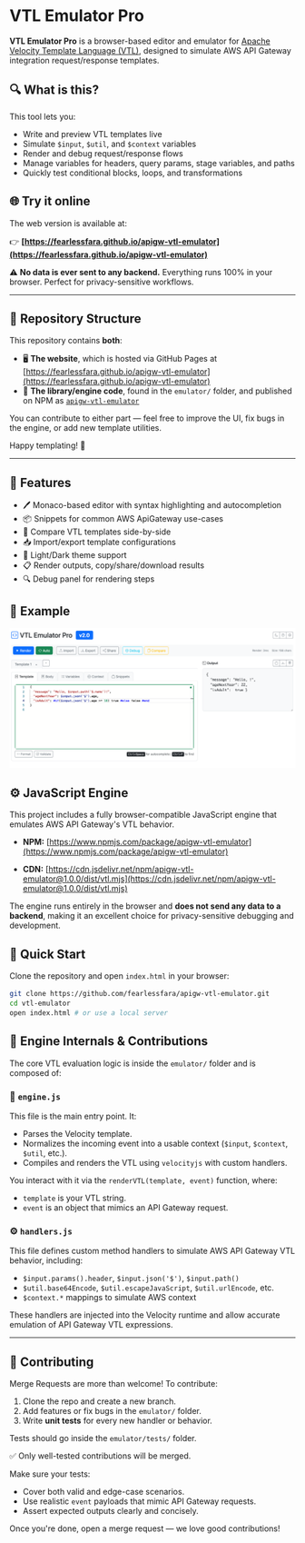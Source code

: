 # VTL Emulator Pro

**VTL Emulator Pro** is a browser-based editor and emulator for [Apache Velocity Template Language (VTL)](https://velocity.apache.org/engine/1.7/user-guide.html), designed to simulate AWS API Gateway integration request/response templates.

## 🔍 What is this?

This tool lets you:
- Write and preview VTL templates live
- Simulate `$input`, `$util`, and `$context` variables
- Render and debug request/response flows
- Manage variables for headers, query params, stage variables, and paths
- Quickly test conditional blocks, loops, and transformations

## 🌐 Try it online

The web version is available at:

👉 **[https://fearlessfara.github.io/apigw-vtl-emulator](https://fearlessfara.github.io/apigw-vtl-emulator)**

⚠️ **No data is ever sent to any backend.** Everything runs 100% in your browser. Perfect for privacy-sensitive workflows.

---

## 📁 Repository Structure

This repository contains **both**:

- 🖥️ **The website**, which is hosted via GitHub Pages at [https://fearlessfara.github.io/apigw-vtl-emulator](https://fearlessfara.github.io/apigw-vtl-emulator)
- 🧩 **The library/engine code**, found in the `emulator/` folder, and published on NPM as [`apigw-vtl-emulator`](https://www.npmjs.com/package/apigw-vtl-emulator)

You can contribute to either part — feel free to improve the UI, fix bugs in the engine, or add new template utilities.

Happy templating! 🎉

---

## 🧰 Features

- 🖊️ Monaco-based editor with syntax highlighting and autocompletion
- 📦 Snippets for common AWS ApiGateway use-cases
- 📄 Compare VTL templates side-by-side
- 📥 Import/export template configurations
- 🎨 Light/Dark theme support
- 📋 Render outputs, copy/share/download results
- 🔍 Debug panel for rendering steps


## 📘 Example
![img.png](img.png)


## ⚙️ JavaScript Engine

This project includes a fully browser-compatible JavaScript engine that emulates AWS API Gateway's VTL behavior.

- **NPM:** [https://www.npmjs.com/package/apigw-vtl-emulator](https://www.npmjs.com/package/apigw-vtl-emulator)

- **CDN:** [https://cdn.jsdelivr.net/npm/apigw-vtl-emulator@1.0.0/dist/vtl.mjs](https://cdn.jsdelivr.net/npm/apigw-vtl-emulator@1.0.0/dist/vtl.mjs)

The engine runs entirely in the browser and **does not send any data to a backend**, making it an excellent choice for privacy-sensitive debugging and development.


## 🚀 Quick Start

Clone the repository and open `index.html` in your browser:

```bash
git clone https://github.com/fearlessfara/apigw-vtl-emulator.git
cd vtl-emulator
open index.html # or use a local server

```

## 🧠 Engine Internals & Contributions

The core VTL evaluation logic is inside the `emulator/` folder and is composed of:

### 📄 `engine.js`

This file is the main entry point. It:

- Parses the Velocity template.
- Normalizes the incoming event into a usable context (`$input`, `$context`, `$util`, etc.).
- Compiles and renders the VTL using `velocityjs` with custom handlers.

You interact with it via the `renderVTL(template, event)` function, where:
- `template` is your VTL string.
- `event` is an object that mimics an API Gateway request.

### ⚙️ `handlers.js`

This file defines custom method handlers to simulate AWS API Gateway VTL behavior, including:

- `$input.params().header`, `$input.json('$')`, `$input.path()`
- `$util.base64Encode`, `$util.escapeJavaScript`, `$util.urlEncode`, etc.
- `$context.*` mappings to simulate AWS context

These handlers are injected into the Velocity runtime and allow accurate emulation of API Gateway VTL expressions.

---

## 🤝 Contributing

Merge Requests are more than welcome! To contribute:

1. Clone the repo and create a new branch.
2. Add features or fix bugs in the `emulator/` folder.
3. Write **unit tests** for every new handler or behavior.

Tests should go inside the `emulator/tests/` folder.

✅ Only well-tested contributions will be merged.

Make sure your tests:
- Cover both valid and edge-case scenarios.
- Use realistic `event` payloads that mimic API Gateway requests.
- Assert expected outputs clearly and concisely.

Once you're done, open a merge request — we love good contributions!